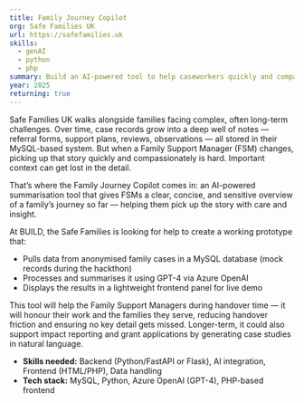 ```yaml
---
title: Family Journey Copilot
org: Safe Families UK
url: https://safefamilies.uk
skills:
  - genAI
  - python
  - php
summary: Build an AI-powered tool to help caseworkers quickly and compassionately understand a family’s story — bringing clarity, continuity, and care to every handover.
year: 2025
returning: true
---
```


Safe Families UK walks alongside families facing complex, often long-term challenges. Over time, case records grow into a deep well of notes — referral forms, support plans, reviews, observations — all stored in their MySQL-based system. But when a Family Support Manager (FSM) changes, picking up that story quickly and compassionately is hard. Important context can get lost in the detail.

That’s where the Family Journey Copilot comes in: an AI-powered summarisation tool that gives FSMs a clear, concise, and sensitive overview of a family’s journey so far — helping them pick up the story with care and insight.

At BUILD, the Safe Families is looking for help to create a working prototype that:

- Pulls data from anonymised family cases in a MySQL database (mock records during the hackthon)
- Processes and summarises it using GPT-4 via Azure OpenAI
- Displays the results in a lightweight frontend panel for live demo

This tool will help the Family Support Managers during handover time — it will honour their work and the families they serve, reducing handover friction and ensuring no key detail gets missed. Longer-term, it could also support impact reporting and grant applications by generating case studies in natural language.

 - **Skills needed:** Backend (Python/FastAPI or Flask), AI integration, Frontend (HTML/PHP), Data handling
 - **Tech stack:** MySQL, Python, Azure OpenAI (GPT-4), PHP-based frontend
